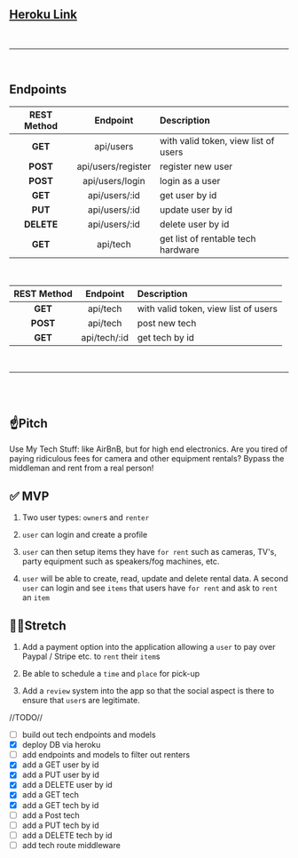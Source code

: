 ## [Heroku Link](https://tt-33-use-my-tech.herokuapp.com/)

<br>
<hr>
<br>

## **Endpoints**

| REST Method |      Endpoint      | Description                          |
| :---------: | :----------------: | :----------------------------------- |
|   **GET**   |     api/users      | with valid token, view list of users |
|  **POST**   | api/users/register | register new user                    |
|  **POST**   |  api/users/login   | login as a user                      |
|   **GET**   |   api/users/:id    | get user by id                       |
|   **PUT**   |   api/users/:id    | update user by id                    |
| **DELETE**  |   api/users/:id    | delete user by id                    |
|   **GET**   |      api/tech      | get list of rentable tech hardware   |

<br>

| REST Method |   Endpoint   | Description                          |
| :---------: | :----------: | :----------------------------------- |
|   **GET**   |   api/tech   | with valid token, view list of users |
|  **POST**   |   api/tech   | post new tech                        |
|   **GET**   | api/tech/:id | get tech by id                       |

<br>
<hr>

<br>
<br>

## ☝️**Pitch**

Use My Tech Stuff: like AirBnB, but for high end electronics. Are you tired of paying ridiculous fees for camera and other equipment rentals? Bypass the middleman and rent from a real person!

## ✅ **MVP**

1. Two user types: `owner`s and `renter`

2. `user` can login and create a profile

3. `user` can then setup items they have `for rent` such as cameras, TV's, party equipment such as speakers/fog machines, etc.

4. `user` will be able to create, read, update and delete rental data. A second `user` can login and see `items` that users have `for rent` and ask to `rent` an `item`

## 🏃‍♀️**Stretch**

1. Add a payment option into the application allowing a `user` to pay over Paypal / Stripe etc. to `rent` their `item`s

2. Be able to schedule a `time` and `place` for pick-up

3. Add a `review` system into the app so that the social aspect is there to ensure that `user`s are legitimate.

//TODO//

- [ ] build out tech endpoints and models
- [x] deploy DB via heroku
- [ ] add endpoints and models to filter out renters
- [x] add a GET user by id
- [x] add a PUT user by id
- [x] add a DELETE user by id
- [x] add a GET tech
- [x] add a GET tech by id
- [ ] add a Post tech
- [ ] add a PUT tech by id
- [ ] add a DELETE tech by id
- [ ] add tech route middleware
